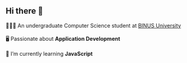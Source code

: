 ## Hi there 👋

👩🏻‍🎓 An undergraduate Computer Science student at [BINUS University](https://binus.ac.id)<br><br>
🖥️ Passionate about **Application Development**<br><br>
🌱 I’m currently learning **JavaScript**<br><br>

<!--
**Arcandd/Arcandd** is a ✨ _special_ ✨ repository because its `README.md` (this file) appears on your GitHub profile.

Here are some ideas to get you started:

- 🔭 I’m currently working on ...
- 🌱 I’m currently learning ...
- 👯 I’m looking to collaborate on ...
- 🤔 I’m looking for help with ...
- 💬 Ask me about ...
- 📫 How to reach me: ...
- 😄 Pronouns: ...
- ⚡ Fun fact: ...
-->

